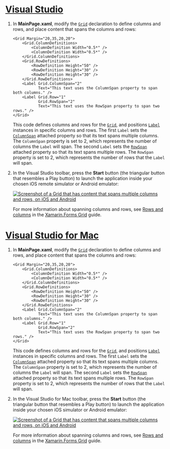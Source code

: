 # [Visual Studio](#tab/vswin)

1. In **MainPage.xaml**, modify the [`Grid`](xref:Xamarin.Forms.Grid) declaration to define columns and rows, and place content that spans the columns and rows:

    ```xaml
    <Grid Margin="20,35,20,20">
        <Grid.ColumnDefinitions>
            <ColumnDefinition Width="0.5*" />
            <ColumnDefinition Width="0.5*" />
        </Grid.ColumnDefinitions>
        <Grid.RowDefinitions>
            <RowDefinition Height="50" />
            <RowDefinition Height="30" />
            <RowDefinition Height="30" />
        </Grid.RowDefinitions>
        <Label Grid.ColumnSpan="2"
               Text="This text uses the ColumnSpan property to span both columns." />
        <Label Grid.Row="1"
               Grid.RowSpan="2"
               Text="This text uses the RowSpan property to span two rows." />
    </Grid>
    ```

    This code defines columns and rows for the [`Grid`](xref:Xamarin.Forms.Grid), and positions [`Label`](xref:Xamarin.Forms.Label) instances in specific columns and rows. The first `Label` sets the [`ColumnSpan`](xref:Xamarin.Forms.Grid.ColumnSpanProperty) attached property so that its text spans multiple columns. The `ColumnSpan` property is set to 2, which represents the number of columns the `Label` will span. The second `Label` sets the [`RowSpan`](xref:Xamarin.Forms.Grid.RowSpanProperty) attached property so that its text spans multiple rows. The `RowSpan` property is set to 2, which represents the number of rows that the `Label` will span.

1. In the Visual Studio toolbar, press the **Start** button (the triangular button that resembles a Play button) to launch the application inside your chosen iOS remote simulator or Android emulator:

    [![Screenshot of a Grid that has content that spans multiple columns and rows, on iOS and Android](../images/span-columns-rows.png "Grid with content spanning columns and rows")](../images/span-columns-rows-large.png#lightbox "Grid with content spanning columns and rows")

    For more information about spanning columns and rows, see [Rows and columns](~/xamarin-forms/user-interface/layouts/grid.md#rows-and-columns) in the [Xamarin.Forms Grid](~/xamarin-forms/user-interface/layouts/grid.md) guide.

# [Visual Studio for Mac](#tab/vsmac)

1. In **MainPage.xaml**, modify the [`Grid`](xref:Xamarin.Forms.Grid) declaration to define columns and rows, and place content that spans the columns and rows:

    ```xaml
    <Grid Margin="20,35,20,20">
        <Grid.ColumnDefinitions>
            <ColumnDefinition Width="0.5*" />
            <ColumnDefinition Width="0.5*" />
        </Grid.ColumnDefinitions>
        <Grid.RowDefinitions>
            <RowDefinition Height="50" />
            <RowDefinition Height="30" />
            <RowDefinition Height="30" />
        </Grid.RowDefinitions>
        <Label Grid.ColumnSpan="2"
               Text="This text uses the ColumnSpan property to span both columns." />
        <Label Grid.Row="1"
               Grid.RowSpan="2"
               Text="This text uses the RowSpan property to span two rows." />
    </Grid>
    ```

    This code defines columns and rows for the [`Grid`](xref:Xamarin.Forms.Grid), and positions [`Label`](xref:Xamarin.Forms.Label) instances in specific columns and rows. The first `Label` sets the [`ColumnSpan`](xref:Xamarin.Forms.Grid.ColumnSpanProperty) attached property so that its text spans multiple columns. The `ColumnSpan` property is set to 2, which represents the number of columns the `Label` will span. The second `Label` sets the [`RowSpan`](xref:Xamarin.Forms.Grid.RowSpanProperty) attached property so that its text spans multiple rows. The `RowSpan` property is set to 2, which represents the number of rows that the `Label` will span.

1. In the Visual Studio for Mac toolbar, press the **Start** button (the triangular button that resembles a Play button) to launch the application inside your chosen iOS simulator or Android emulator:

    [![Screenshot of a Grid that has content that spans multiple columns and rows, on iOS and Android](../images/span-columns-rows.png "Grid with content spanning columns and rows")](../images/span-columns-rows-large.png#lightbox "Grid with content spanning columns and rows")

    For more information about spanning columns and rows, see [Rows and columns](~/xamarin-forms/user-interface/layouts/grid.md#rows-and-columns) in the [Xamarin.Forms Grid](~/xamarin-forms/user-interface/layouts/grid.md) guide.
